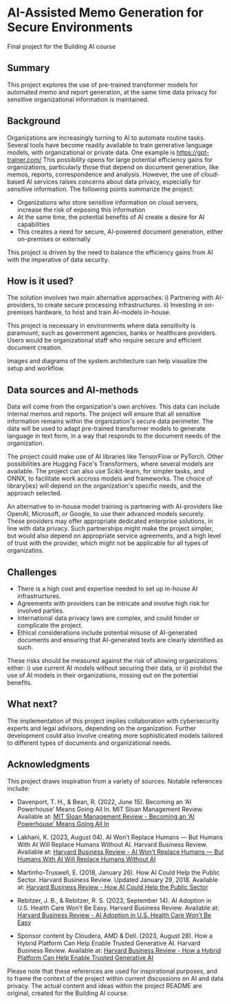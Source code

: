 # AI-Assisted Memo Generation for Secure Environments

Final project for the Building AI course

## Summary

This project explores the use of pre-trained transformer models for automated memo and report generation, at the same time data privacy for sensitive organizational information is maintained. 

## Background

Organizations are increasingly turning to AI to automate routine tasks. 
Several tools have become readily available to train generative language models, with organizational or private data. One example is https://gpt-trainer.com/
This possibility opens for large potential efficiency gains for organizations, particularly those that depend on document generation,
like memos, reports, correspondence and analysis.
However, the use of cloud-based AI services raises concerns about data privacy, especially for sensitive information.
The following points summarize the project:

* Organizations who store sensitive information on cloud servers, increase the risk of exposing this information
* At the same time, the potential benefits of AI create a desire for AI capabilities
* This creates a need for secure, AI-powered document generation, either on-premises or externally

This project is driven by the need to balance the efficiency gains from AI with the imperative of data security. 

## How is it used?

The solution involves two main alternative approaches:
i) Partnering with AI-providers, to create secure processing infrastructures.
ii) Investing in on-premises hardware, to host and train AI-models in-house.

This project is necessary in environments where data sensitivity is paramount, such as government agencies, banks or healthcare providers. 
Users would be organizational staff who require secure and efficient document creation.

Images and diagrams of the system architecture can help visualize the setup and workflow.

## Data sources and AI-methods

Data will come from the organization's own archives. This data can include internal memos and reports. 
The project will ensure that all sensitive information remains within the organization's secure data perimeter. 
The data will be used to adapt pre-trained transformer models to generate language in text form, in a way that responds to the document needs of the organization.

The project could make use of AI libraries like TensorFlow or PyTorch. Other possibilities are Hugging Face's Transformers, where several models are available. The project can also use Scikit-learn, for simpler tasks, and ONNX, to facilitate work accross models and frameworks. The choice of library(ies) will depend on the organization's specific needs, and the approach selected.

An alternative to in-house model training is partnering with AI-providers like OpenAI, Microsoft, or Google, to use their advanced models securely. These providers may offer appropriate dedicated enterprise solutions, in line with data privacy. Such partnerships might make the project simpler, but would also depend on appropriate service agreements, and a high level of trust with the provider, which might not be applicable for all types of organizatios.

## Challenges

- There is a high cost and expertise needed to set up in-house AI infrastructures.
- Agreements with providers can be intricate and involve high risk for involved parties.
- International data privacy laws are complex, and could hinder or complicate the project.
- Ethical considerations include potential misuse of AI-generated documents and ensuring that AI-generated texts are clearly identified as such.

These risks should be measured against the risk of allowing organizations either: 
i) use current AI models without securing their data, or 
ii) prohibit the use of AI models in their organizations, missing out on the potential benefits.

## What next?

The implementation of this project implies collaboration with cybersecurity experts and legal advisors, depending on the organization.
Further development could also involve creating more sophisticated models tailored to different types of documents and organizational needs.

## Acknowledgments

This project draws inspiration from a variety of sources. Notable references include:

- Davenport, T. H., & Bean, R. (2022, June 15). Becoming an ‘AI Powerhouse’ Means Going All In. MIT Sloan Management Review. Available at: [MIT Sloan Management Review - Becoming an ‘AI Powerhouse’ Means Going All In](https://sloanreview.mit.edu/article/becoming-an-ai-powerhouse-means-going-all-in/)

- Lakhani, K. (2023, August 04). AI Won’t Replace Humans — But Humans With AI Will Replace Humans Without AI. Harvard Business Review. Available at: [Harvard Business Review - AI Won’t Replace Humans — But Humans With AI Will Replace Humans Without AI](https://hbr.org/2023/08/ai-wont-replace-humans-but-humans-with-ai-will-replace-humans-without-ai)

- Martinho-Truswell, E. (2018, January 26). How AI Could Help the Public Sector. Harvard Business Review. Updated January 29, 2018. Available at: [Harvard Business Review - How AI Could Help the Public Sector](https://hbr.org/2018/01/how-ai-could-help-the-public-sector)

- Rebitzer, J. B., & Rebitzer, R. S. (2023, September 14). AI Adoption in U.S. Health Care Won’t Be Easy. Harvard Business Review. Available at: [Harvard Business Review - AI Adoption in U.S. Health Care Won’t Be Easy](https://hbr.org/2023/09/ai-adoption-in-us-health-care-wont-be-easy)

- Sponsor content by Cloudera, AMD & Dell. (2023, August 28). How a Hybrid Platform Can Help Enable Trusted Generative AI. Harvard Business Review. Available at: [Harvard Business Review - How a Hybrid Platform Can Help Enable Trusted Generative AI](https://hbr.org/2023/08/how-a-hybrid-platform-can-help-enable-trusted-generative-ai)

Please note that these references are used for inspirational purposes, and to frame the context of the project within current discussions on AI and data privacy. The actual content and ideas within the project README are original, created for the Building AI course.



